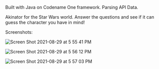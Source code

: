 Built with Java on Codename One framework. Parsing API Data. 

Akinator for the Star Wars world. Answer the questions and see if it can guess the character you have in mind!

Screenshots:

![Screen Shot 2021-08-29 at 5 55 41 PM](https://user-images.githubusercontent.com/50001718/131267530-594a17ff-f8bf-480f-bfc7-b91f505c4c55.png)

![Screen Shot 2021-08-29 at 5 56 12 PM](https://user-images.githubusercontent.com/50001718/131267531-6bfd310d-0fbf-4368-8ed2-ec24e1576777.png)

![Screen Shot 2021-08-29 at 5 57 03 PM](https://user-images.githubusercontent.com/50001718/131267534-e65bd955-d3c2-4678-b9d2-5cd6af15f4af.png)



